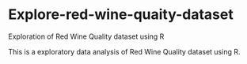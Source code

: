 # Explore-red-wine-quaity-dataset
Exploration of Red Wine Quality dataset using R 

This is a exploratory data analysis of Red Wine Quality dataset using R. 
